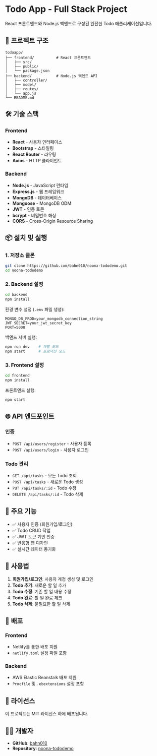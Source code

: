 # Todo App - Full Stack Project

React 프론트엔드와 Node.js 백엔드로 구성된 완전한 Todo 애플리케이션입니다.

## 🚀 프로젝트 구조

```
todoapp/
├── frontend/          # React 프론트엔드
│   ├── src/
│   ├── public/
│   └── package.json
├── backend/           # Node.js 백엔드 API
│   ├── controller/
│   ├── model/
│   ├── routes/
│   └── app.js
└── README.md
```

## 🛠 기술 스택

### Frontend
- **React** - 사용자 인터페이스
- **Bootstrap** - 스타일링
- **React Router** - 라우팅
- **Axios** - HTTP 클라이언트

### Backend
- **Node.js** - JavaScript 런타임
- **Express.js** - 웹 프레임워크
- **MongoDB** - 데이터베이스
- **Mongoose** - MongoDB ODM
- **JWT** - 인증 토큰
- **bcrypt** - 비밀번호 해싱
- **CORS** - Cross-Origin Resource Sharing

## 📦 설치 및 실행

### 1. 저장소 클론
```bash
git clone https://github.com/bahn010/noona-tododemo.git
cd noona-tododemo
```

### 2. Backend 설정
```bash
cd backend
npm install
```

환경 변수 설정 (`.env` 파일 생성):
```
MONGO_DB_PROD=your_mongodb_connection_string
JWT_SECRET=your_jwt_secret_key
PORT=5000
```

백엔드 서버 실행:
```bash
npm run dev    # 개발 모드
npm start      # 프로덕션 모드
```

### 3. Frontend 설정
```bash
cd frontend
npm install
```

프론트엔드 실행:
```bash
npm start
```

## 🌐 API 엔드포인트

### 인증
- `POST /api/users/register` - 사용자 등록
- `POST /api/users/login` - 사용자 로그인

### Todo 관리
- `GET /api/tasks` - 모든 Todo 조회
- `POST /api/tasks` - 새로운 Todo 생성
- `PUT /api/tasks/:id` - Todo 수정
- `DELETE /api/tasks/:id` - Todo 삭제

## 🔧 주요 기능

- ✅ 사용자 인증 (회원가입/로그인)
- ✅ Todo CRUD 작업
- ✅ JWT 토큰 기반 인증
- ✅ 반응형 웹 디자인
- ✅ 실시간 데이터 동기화

## 📱 사용법

1. **회원가입/로그인**: 사용자 계정 생성 및 로그인
2. **Todo 추가**: 새로운 할 일 추가
3. **Todo 수정**: 기존 할 일 내용 수정
4. **Todo 완료**: 할 일 완료 체크
5. **Todo 삭제**: 불필요한 할 일 삭제

## 🚀 배포

### Frontend
- Netlify를 통한 배포 지원
- `netlify.toml` 설정 파일 포함

### Backend
- AWS Elastic Beanstalk 배포 지원
- `Procfile` 및 `.ebextensions` 설정 포함

## 📄 라이선스

이 프로젝트는 MIT 라이선스 하에 배포됩니다.

## 👨‍💻 개발자

- **GitHub**: [bahn010](https://github.com/bahn010)
- **Repository**: [noona-tododemo](https://github.com/bahn010/noona-tododemo) 